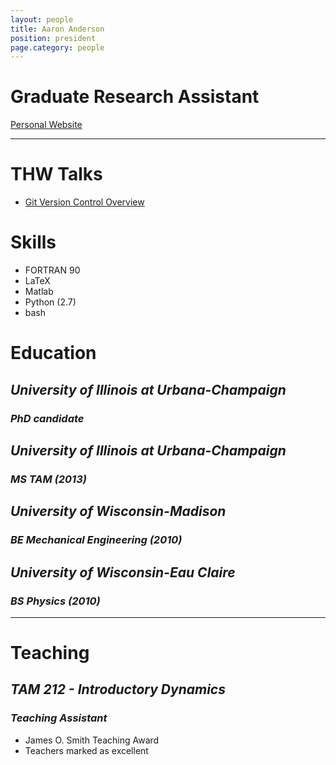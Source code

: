 ```yaml
---
layout: people
title: Aaron Anderson
position: president
page.category: people
---
```


# Graduate Research Assistant

[Personal Website][web]

---

# THW Talks

 - [Git Version Control Overview][git-talk]

# Skills

* FORTRAN 90
* LaTeX
* Matlab
* Python (2.7)
* bash

# Education

## _University of Illinois at Urbana-Champaign_
### _PhD candidate_

## _University of Illinois at Urbana-Champaign_
### _MS TAM (2013)_

## _University of Wisconsin-Madison_
### _BE Mechanical Engineering (2010)_

## _University of Wisconsin-Eau Claire_
### _BS Physics (2010)_

---

# Teaching

## _TAM 212 - Introductory Dynamics_
### _Teaching Assistant_

- James O. Smith Teaching Award
- Teachers marked as excellent


[web]: http://www.aarontanderson.com/
[git-talk]: http://thehackerwithin.github.io/illinois/posts/git-version-control-overview/
